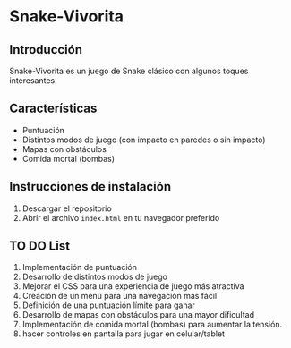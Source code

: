 # Snake-Vivorita

## Introducción

Snake-Vivorita es un juego de Snake clásico con algunos toques interesantes. 

## Características

- Puntuación
- Distintos modos de juego (con impacto en paredes o sin impacto)
- Mapas con obstáculos
- Comida mortal (bombas)

## Instrucciones de instalación

1. Descargar el repositorio
2. Abrir el archivo `index.html` en tu navegador preferido

## TO DO List

1. Implementación de puntuación
2. Desarrollo de distintos modos de juego
3. Mejorar el CSS para una experiencia de juego más atractiva
4. Creación de un menú para una navegación más fácil
5. Definición de una puntuación límite para ganar
6. Desarrollo de mapas con obstáculos para una mayor dificultad
7. Implementación de comida mortal (bombas) para aumentar la tensión.
8. hacer controles en pantalla para jugar en celular/tablet
